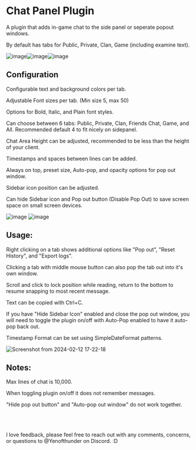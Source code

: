 # Chat Panel Plugin

A plugin that adds in-game chat to the side panel or seperate popout windows. 

By default has tabs for Public, Private, Clan, Game (including examine text).


![image](https://github.com/Yenof/chat-panel/assets/122739279/1d60a059-4b70-409b-b171-e8bc84036bc8)![image](https://github.com/Yenof/chat-panel/assets/122739279/18919a6b-128a-4699-ae2a-436bcc29289b)![image](https://github.com/Yenof/chat-panel/assets/122739279/cfa6f204-3f40-4732-b94f-b30db4c072c1)



















## Configuration

Configurable text and background colors per tab. 

Adjustable Font sizes per tab. (Min size 5, max 50)

Options for Bold, Italic, and Plain font styles. 

Can choose between 6 tabs: Public, Private, Clan, Friends Chat, Game, and All. Recommended default 4 to fit nicely on sidepanel. 

Chat Area Height can be adjusted, recommended to be less than the height of your client. 

Timestamps and spaces between lines can be added.

Always on top, preset size, Auto-pop, and opacity options for pop out window.

Sidebar icon position can be adjusted.

Can hide Sidebar icon and Pop out button (Disable Pop Out) to save screen space on small screen devices. 


![image](https://github.com/Yenof/chat-panel/assets/122739279/25e923be-17a6-4556-b108-cacae4a79be7) ![image](https://github.com/Yenof/chat-panel/assets/122739279/b561e3ab-7a41-4c49-a90b-ae1fb9552dcc) 





## Usage:

Right clicking on a tab shows additional options like "Pop out", "Reset History", and "Export logs".

Clicking a tab with middle mouse button can also pop the tab out into it's own window.

Scroll and click to lock position while reading, return to the bottom to resume snapping to most recent message.

Text can be copied with Ctrl+C.

If you have "Hide Sidebar Icon" enabled and close the pop out window, you will need to toggle the plugin on/off with Auto-Pop enabled to have it auto-pop back out.

Timestamp Format can be set using SimpleDateFormat patterns.

![Screenshot from 2024-02-12 17-22-18](https://github.com/Yenof/chat-panel/assets/122739279/d0c3e199-f9a9-4e3d-b199-5d1acc1a6d96)

## Notes:

Max lines of chat is 10,000.

When toggling plugin on/off it does not remember messages. 

"Hide pop out button" and "Auto-pop out window" do not work together.

<br/>
<br/>
<br/>
I love feedback, please feel free to reach out with any comments, concerns, or questions to @Yenofthunder on Discord. :D
